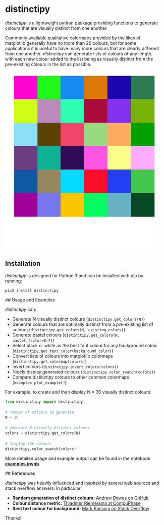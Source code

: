 # distinctipy

*distinctipy* is a lightweight python package providing functions to generate
colours that are visually distinct from one another.

Commonly available qualitative colormaps provided by the likes of matplotlib
generally have no more than 20 colours, but for some applications it is useful
to have many more colours that are clearly different from one another.
*distinctipy* can generate lists of colours of any length, with each new colour
added to the list being as visually distinct from the pre-existing colours in
 the list as possible.

 ![36colours](distinctipy/examples/36colours.png)

## Installation

*distinctipy* is designed for Python 3 and can be installed with pip by running:
```
pip3 install distinctipy
```

## Usage and Examples

*distinctipy* can:
* Generate N visually distinct colours (`distinctipy.get_colors(N)`)
* Generate colours that are optimally distinct from a pre-existing list of colours (`distinctipy.get_colors(N, existing_colors)`)
* Generate pastel colours (`distinctipy.get_colors(N, pastel_factor=0.7)`)
* Select black or white as the best font colour for any background colour (`distinctipy.get_text_color(background_color)`)
* Convert lists of colours into matplotlib colormaps (`distinctipy.get_colormap(colors)`)
* Invert colours (`distinctipy.invert_colors(colors)`)
* Nicely display generated colours (`distinctipy.color_swatch(colors)`)
* Compare distinctipy colours to other common colormaps (`examples.plot_example()`)

For example, to create and then display N = 36 visually distinct colours:

```python
from distinctipy import distinctipy

# number of colours to generate
N = 36

# generate N visually distinct colours
colors = distinctipy.get_colors(N)

# display the colours
distinctipy.color_swatch(colors)
```

More detailed usage and example output can be found in the notebook **[examples.ipynb](examples.ipynb)**.

## References

*distinctipy* was heavily influenced and inspired by several web sources and
stack overflow answers. In particular:
* **Random generation of distinct colours:** [Andrew Dewes on GitHub](https://gist.github.com/adewes/5884820)
* **Colour distance metric:** [Thiadmer Riemersma at CompuPhase](https://www.compuphase.com/cmetric.htm)
* **Best text colour for background:** [Mark Ransom on Stack Overflow](https://stackoverflow.com/a/3943023)

Thanks!
